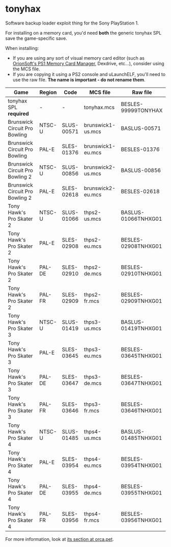 
tonyhax
=======

Software backup loader exploit thing for the Sony PlayStation 1.

For installing on a memory card, you'd need **both** the generic tonyhax SPL save the game-specific save.

When installing:
 * If you are using any sort of visual memory card editor (such as [OrionSoft's PS1 Memory Card Manager](http://onorisoft.free.fr/retro.htm?psx/psx.htm), Dexdrive, etc...), consider using the MCS file.
 * If you are copying it using a PS2 console and uLaunchELF, you'll need to use the raw file. **The name is important - do not rename them**.

| Game                            | Region | Code       | MCS file          | Raw file            |
|---------------------------------|--------|------------|-------------------|---------------------|
| tonyhax SPL **required**        | -      | -          | tonyhax.mcs       | BESLES-99999TONYHAX |
| Brunswick Circuit Pro Bowling   | NTSC-U | SLUS-00571 | brunswick1-us.mcs | BASLUS-00571        |
| Brunswick Circuit Pro Bowling   | PAL-E  | SLES-01376 | brunswick1-eu.mcs | BESLES-01376        |
| Brunswick Circuit Pro Bowling 2 | NTSC-U | SLUS-00856 | brunswick2-us.mcs | BASLUS-00856        |
| Brunswick Circuit Pro Bowling 2 | PAL-E  | SLES-02618 | brunswick2-eu.mcs | BESLES-02618        |
| Tony Hawk's Pro Skater 2        | NTSC-U | SLUS-01066 | thps2-us.mcs      | BASLUS-01066TNHXG01 |
| Tony Hawk's Pro Skater 2        | PAL-E  | SLES-02908 | thps2-eu.mcs      | BESLES-02908TNHXG01 |
| Tony Hawk's Pro Skater 2        | PAL-DE | SLES-02910 | thps2-de.mcs      | BESLES-02910TNHXG01 |
| Tony Hawk's Pro Skater 2        | PAL-FR | SLES-02909 | thps2-fr.mcs      | BESLES-02909TNHXG01 |
| Tony Hawk's Pro Skater 3        | NTSC-U | SLUS-01419 | thps3-us.mcs      | BASLUS-01419TNHXG01 |
| Tony Hawk's Pro Skater 3        | PAL-E  | SLES-03645 | thps3-eu.mcs      | BESLES-03645TNHXG01 |
| Tony Hawk's Pro Skater 3        | PAL-DE | SLES-03647 | thps3-de.mcs      | BESLES-03647TNHXG01 |
| Tony Hawk's Pro Skater 3        | PAL-FR | SLES-03646 | thps3-fr.mcs      | BESLES-03646TNHXG01 |
| Tony Hawk's Pro Skater 4        | NTSC-U | SLUS-01485 | thps4-us.mcs      | BASLUS-01485TNHXG01 |
| Tony Hawk's Pro Skater 4        | PAL-E  | SLES-03954 | thps4-eu.mcs      | BESLES-03954TNHXG01 |
| Tony Hawk's Pro Skater 4        | PAL-DE | SLES-03955 | thps4-de.mcs      | BESLES-03955TNHXG01 |
| Tony Hawk's Pro Skater 4        | PAL-FR | SLES-03956 | thps4-fr.mcs      | BESLES-03956TNHXG01 |

For more information, look at [its section at orca.pet](https://orca.pet/tonyhax/).
